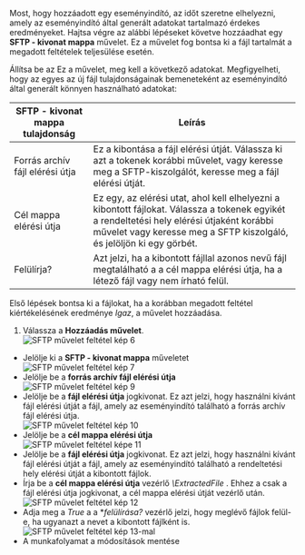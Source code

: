 Most, hogy hozzáadott egy eseményindító, az időt szeretne elhelyezni, amely az eseményindító által generált adatokat tartalmazó érdekes eredményeket. Hajtsa végre az alábbi lépéseket követve hozzáadhat egy **SFTP - kivonat mappa** művelet. Ez a művelet fog bontsa ki a fájl tartalmát a megadott feltételek teljesülése esetén. 

Állítsa be az Ez a művelet, meg kell a következő adatokat. Megfigyelheti, hogy az egyes az új fájl tulajdonságainak bemeneteként az eseményindító által generált könnyen használható adatokat:

|SFTP - kivonat mappa tulajdonság|Leírás|
|---|---|
|Forrás archív fájl elérési útja|Ez a kibontása a fájl elérési útját. Válassza ki azt a tokenek korábbi művelet, vagy keresse meg a SFTP-kiszolgálót, keresse meg a fájl elérési útját.|
|Cél mappa elérési útja|Ez egy, az elérési utat, ahol kell elhelyezni a kibontott fájlokat. Válassza a tokenek egyikét a rendeltetési hely elérési útjaként korábbi művelet vagy keresse meg a SFTP kiszolgáló, és jelöljön ki egy görbét.|
|Felülírja?|Azt jelzi, ha a kibontott fájllal azonos nevű fájl megtalálható a a cél mappa elérési útja, ha a létező fájl vagy nem írható felül.|

Első lépések bontsa ki a fájlokat, ha a korábban megadott feltétel kiértékelésének eredménye *Igaz*, a művelet hozzáadása. 

1. Válassza a **Hozzáadás művelet**.        
![SFTP művelet feltétel kép 6](./media/connectors-create-api-sftp/condition-6.png)   
- Jelölje ki a **SFTP - kivonat mappa** műveletet      
![SFTP művelet feltétel kép 7](./media/connectors-create-api-sftp/condition-7.png)   
- Jelölje be a **forrás archív fájl elérési útja**              
![SFTP művelet feltétel kép 9](./media/connectors-create-api-sftp/condition-9.png)   
- Jelölje be a **fájl elérési útja** jogkivonat. Ez azt jelzi, hogy használni kívánt fájl elérési útját a fájl, amely az eseményindító található a forrás archív fájl elérési útja.           
![SFTP művelet feltétel kép 10](./media/connectors-create-api-sftp/condition-10.png)   
- Jelölje be a **cél mappa elérési útja**           
![SFTP művelet feltétel képe 11](./media/connectors-create-api-sftp/condition-11.png)   
- Jelölje be a **fájl elérési útja** jogkivonat. Ez azt jelzi, hogy használni kívánt fájl elérési útját a fájl, amely az eseményindító található a rendeltetési hely elérési útját a kibontott fájlok.   
- Írja be a **cél mappa elérési útja** vezérlő *\ExtractedFile* . Ehhez a csak a fájl elérési útja jogkivonat, a cél mappa elérési útját vezérlő után.         
![SFTP művelet feltétel kép 12](./media/connectors-create-api-sftp/condition-12.png)   
- Adja meg a *True* a a **felülírása?* vezérlő jelzi, hogy meglévő fájlok felül-e, ha ugyanazt a nevet a kibontott fájlként is.      
![SFTP művelet feltétel kép 13-mal](./media/connectors-create-api-sftp/condition-13.png)   
- A munkafolyamat a módosítások mentése  
